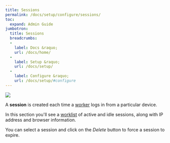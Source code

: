 ```yaml
---
title: Sessions
permalink: /docs/setup/configure/sessions/
toc:
  expand: Admin Guide
jumbotron:
  title: Sessions
  breadcrumbs:
  - 
    label: Docs &raquo;
    url: /docs/home/
  - 
    label: Setup &raquo;
    url: /docs/setup/
  - 
    label: Configure &raquo;
    url: /docs/setup/#configure
---
```


<div class="cerb-screenshot">
<img src="/assets/images/docs/setup/sessions.png" class="screenshot">
</div>

A **session** is created each time a [worker](/docs/workers/) logs in from a particular device.

In this section you'll see a [worklist](/docs/worklists/) of active and idle sessions, along with IP address and browser information.

You can select a session and click on the _Delete_ button to force a session to expire.
